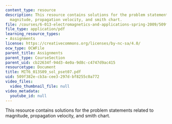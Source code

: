 ```yaml
---
content_type: resource
description: This resource contains solutions for the problem statements related to
  magnitude, propagation velocity, and smith chart.
file: /courses/6-013-electromagnetics-and-applications-spring-2009/509f382ecb3acee3297dbf8255c0a772_MIT6_013S09_sol_pset07.pdf
file_type: application/pdf
learning_resource_types:
- Assignments
license: https://creativecommons.org/licenses/by-nc-sa/4.0/
ocw_type: OCWFile
parent_title: Assignments
parent_type: CourseSection
parent_uid: cb22634f-94d3-4e0a-9d8c-c4747d9ac415
resourcetype: Document
title: MIT6_013S09_sol_pset07.pdf
uid: 509f382e-cb3a-cee3-297d-bf8255c0a772
video_files:
  video_thumbnail_file: null
video_metadata:
  youtube_id: null
---
```

This resource contains solutions for the problem statements related to magnitude, propagation velocity, and smith chart.